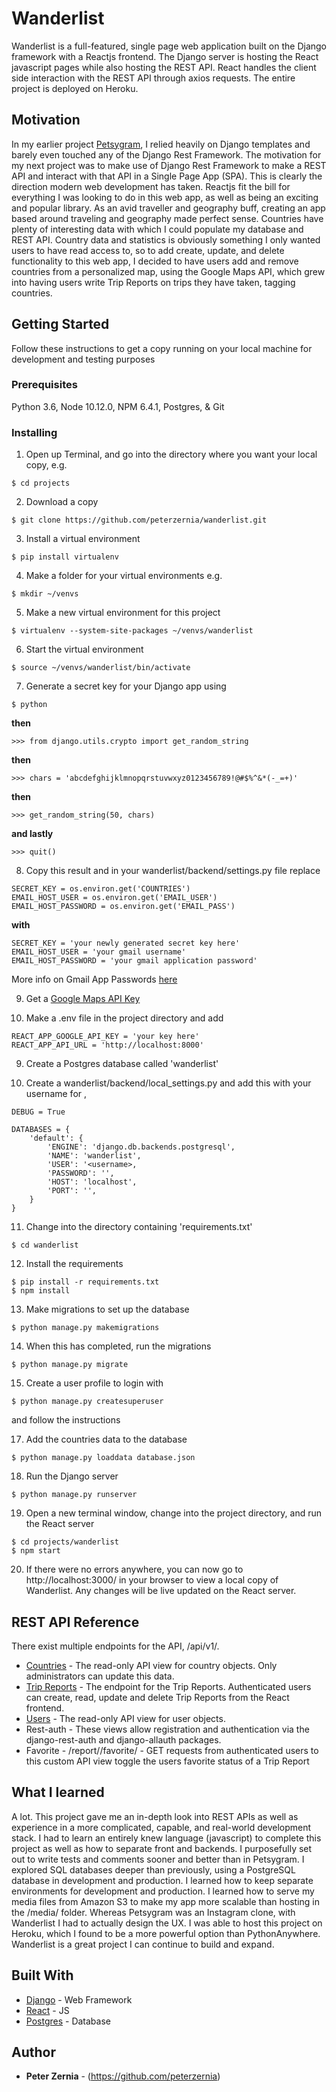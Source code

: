 # Wanderlist

Wanderlist is a full-featured, single page web application built on the Django
framework with a Reactjs frontend. The Django server is hosting the React
javascript pages while also hosting the REST API. React handles the client side
interaction with the REST API through axios requests. The entire project is
deployed on Heroku.



## Motivation

In my earlier project [Petsygram](https://github.com/peterzernia/petsygram), I relied heavily on Django templates
and barely even touched any of the Django Rest Framework. The motivation for my
next project was to make use of Django Rest Framework to make a REST API and
interact with that API in a  Single Page App (SPA). This is clearly the
direction modern web development has taken. Reactjs fit the bill for everything
I was looking to do in this web app, as well as being an exciting and popular
library. As an avid traveller and geography buff, creating an app based around
traveling and geography made perfect sense. Countries have plenty of interesting
data with which I could populate my database and REST API. Country data and
statistics is obviously something I only wanted users to have read access to, so
to add create, update, and delete functionality to this web app, I decided to
have users add and remove countries from a personalized map, using the Google
Maps API, which grew into having users write Trip Reports on trips they have
taken, tagging countries.



## Getting Started

Follow these instructions to get a copy running on your local machine for
development and testing purposes


### Prerequisites

Python 3.6, Node 10.12.0, NPM 6.4.1, Postgres, & Git


### Installing

1. Open up Terminal, and go into the directory where you want your local copy,
e.g.
```
$ cd projects
```

2. Download a copy
```
$ git clone https://github.com/peterzernia/wanderlist.git
```

3. Install a virtual environment
```
$ pip install virtualenv
```

4. Make a folder for your virtual environments e.g.
```
$ mkdir ~/venvs
```

5. Make a new virtual environment for this project
```
$ virtualenv --system-site-packages ~/venvs/wanderlist
```

6. Start the virtual environment
```
$ source ~/venvs/wanderlist/bin/activate
```

7. Generate a secret key for your Django app using
```
$ python
```
  **then**
```
>>> from django.utils.crypto import get_random_string
```
  **then**
```
>>> chars = 'abcdefghijklmnopqrstuvwxyz0123456789!@#$%^&*(-_=+)'
```
  **then**
```
>>> get_random_string(50, chars)
```
  **and lastly**
```
>>> quit()
```

8. Copy this result and in your wanderlist/backend/settings.py file replace
```
SECRET_KEY = os.environ.get('COUNTRIES')
EMAIL_HOST_USER = os.environ.get('EMAIL_USER')
EMAIL_HOST_PASSWORD = os.environ.get('EMAIL_PASS')
```
  **with**
```
SECRET_KEY = 'your newly generated secret key here'
EMAIL_HOST_USER = 'your gmail username'
EMAIL_HOST_PASSWORD = 'your gmail application password'
```
More info on Gmail App Passwords [here](https://support.google.com/accounts/answer/185833?hl=en)

9. Get a [Google Maps API Key](https://developers.google.com/maps/documentation/javascript/get-api-key)

10. Make a .env file in the project directory and add
```
REACT_APP_GOOGLE_API_KEY = 'your key here'
REACT_APP_API_URL = 'http://localhost:8000'
```
9. Create a Postgres database called 'wanderlist'

10. Create a wanderlist/backend/local_settings.py and add this with your
username for <username>,
```
DEBUG = True

DATABASES = {
    'default': {
        'ENGINE': 'django.db.backends.postgresql',
        'NAME': 'wanderlist',
        'USER': '<username>,
        'PASSWORD': '',
        'HOST': 'localhost',
        'PORT': '',
    }
}
```

11. Change into the directory containing 'requirements.txt'
```
$ cd wanderlist
```

12. Install the requirements
```
$ pip install -r requirements.txt
$ npm install
```

13. Make migrations to set up the database
```
$ python manage.py makemigrations
```

14. When this has completed, run the migrations
```
$ python manage.py migrate
```

15. Create a user profile to login with
```
$ python manage.py createsuperuser
```
and follow the instructions

17. Add the countries data to the database
```
$ python manage.py loaddata database.json
```

18. Run the Django server
```
$ python manage.py runserver
```

19. Open a new terminal window, change into the project directory, and run the
React server
```
$ cd projects/wanderlist
$ npm start
```

20. If there were no errors anywhere, you can now go to http://localhost:3000/
in your browser to view a local copy of Wanderlist. Any changes will be live
updated on the React server.



## REST API Reference

There exist multiple endpoints for the API, /api/v1/.
* [Countries](https://w4nderlist.herokuapp.com/api/v1/countries/) - The read-only API view for country objects. Only administrators can update this data.
* [Trip Reports](https://w4nderlist.herokuapp.com/api/v1/reports/) - The endpoint for the Trip Reports. Authenticated users can create, read, update and delete Trip Reports from the React frontend.
* [Users](https://w4nderlist.herokuapp.com/api/v1/reports/) - The read-only API view for user objects.
* Rest-auth - These views allow registration and authentication via the django-rest-auth and django-allauth packages.
* Favorite - /report/<pk>/favorite/ - GET requests from authenticated users to this custom API view toggle the users favorite status of a Trip Report



## What I learned

A lot. This project gave me an in-depth look into REST APIs as well as
experience in a more complicated, capable, and real-world development stack. I
had to learn an entirely knew language (javascript) to complete this project as
well as how to separate front and backends. I purposefully set out to write
tests and comments sooner and better than in Petsygram. I explored SQL
databases deeper than previously, using a PostgreSQL database in development
and production. I learned how to keep separate environments for development and
production. I learned how to serve my media files from Amazon S3 to make my app
more scalable than hosting in the /media/ folder. Whereas Petsygram was an
Instagram clone, with Wanderlist I had to actually design the UX. I was able to
host this project on Heroku, which I found to be a more powerful option than
PythonAnywhere. Wanderlist is a great project I can continue to build and
expand.



## Built With

* [Django](https://www.djangoproject.com/) - Web Framework
* [React](https://reactjs.org/) - JS
* [Postgres](https://www.postgresql.org/) - Database



## Author

* **Peter Zernia** - (https://github.com/peterzernia)
